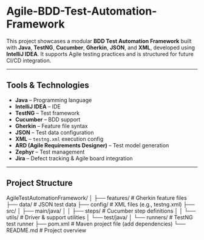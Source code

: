 # Agile-BDD-Test-Automation-Framework

This project showcases a modular **BDD Test Automation Framework** built with **Java**, **TestNG**, **Cucumber**, **Gherkin**, **JSON**, and **XML**, developed using **IntelliJ IDEA**. It supports Agile testing practices and is structured for future CI/CD integration.

---

## Tools & Technologies

- **Java** – Programming language
- **IntelliJ IDEA** – IDE
- **TestNG** – Test framework
- **Cucumber** – BDD support
- **Gherkin** – Feature file syntax
- **JSON** – Test data configuration
- **XML** – `testng.xml` execution config
- **ARD (Agile Requirements Designer)** – Test model generation
- **Zephyr** – Test management
- **Jira** – Defect tracking & Agile board integration

---

## Project Structure

AgileTestAutomationFramework/
│
├── features/             # Gherkin feature files
├── data/                 # JSON test data
├── config/               # XML files (e.g., testng.xml)
├── src/
│   ├── main/java/
│   │   ├── steps/        # Cucumber step definitions
│   │   └── utils/        # Driver & support utilities
│   └── test/java/
│       └── runners/      # TestNG test runner
├── pom.xml               # Maven project file (add dependencies)
└── README.md             # Project overview
